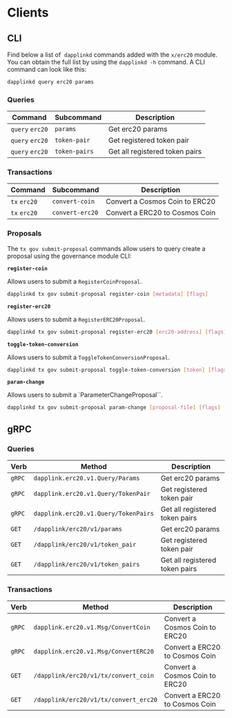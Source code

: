 <!--
order: 8
-->

# Clients

## CLI

Find below a list of  `dapplinkd` commands added with the  `x/erc20` module. You can obtain the full list by using the `dapplinkd -h` command. A CLI command can look like this:

```bash
dapplinkd query erc20 params
```

### Queries

| Command         | Subcommand    | Description                    |
| --------------- | ------------- | ------------------------------ |
| `query` `erc20` | `params`      | Get erc20 params               |
| `query` `erc20` | `token-pair`  | Get registered token pair      |
| `query` `erc20` | `token-pairs` | Get all registered token pairs |

### Transactions

| Command      | Subcommand      | Description                    |
| ------------ | --------------- | ------------------------------ |
| `tx` `erc20` | `convert-coin`  | Convert a Cosmos Coin to ERC20 |
| `tx` `erc20` | `convert-erc20` | Convert a ERC20 to Cosmos Coin |

### Proposals

The `tx gov submit-proposal` commands allow users to query create a proposal using the governance module CLI:

**`register-coin`**

Allows users to submit a `RegisterCoinProposal`.

```bash
dapplinkd tx gov submit-proposal register-coin [metadata] [flags]
```

**`register-erc20`**

Allows users to submit a `RegisterERC20Proposal`.

```bash
dapplinkd tx gov submit-proposal register-erc20 [erc20-address] [flags]
```

**`toggle-token-conversion`**

Allows users to submit a `ToggleTokenConversionProposal`.

```bash
dapplinkd tx gov submit-proposal toggle-token-conversion [token] [flags]
```

**`param-change`**

Allows users to submit a `ParameterChangeProposal``.

```bash
dapplinkd tx gov submit-proposal param-change [proposal-file] [flags]
```

## gRPC

### Queries

| Verb   | Method                            | Description                    |
| ------ |-----------------------------------| ------------------------------ |
| `gRPC` | `dapplink.erc20.v1.Query/Params`     | Get erc20 params               |
| `gRPC` | `dapplink.erc20.v1.Query/TokenPair`  | Get registered token pair      |
| `gRPC` | `dapplink.erc20.v1.Query/TokenPairs` | Get all registered token pairs |
| `GET`  | `/dapplink/erc20/v1/params`          | Get erc20 params               |
| `GET`  | `/dapplink/erc20/v1/token_pair`      | Get registered token pair      |
| `GET`  | `/dapplink/erc20/v1/token_pairs`     | Get all registered token pairs |

### Transactions

| Verb   | Method                             | Description                    |
| ------ |------------------------------------| ------------------------------ |
| `gRPC` | `dapplink.erc20.v1.Msg/ConvertCoin`   | Convert a Cosmos Coin to ERC20 |
| `gRPC` | `dapplink.erc20.v1.Msg/ConvertERC20`  | Convert a ERC20 to Cosmos Coin |
| `GET`  | `/dapplink/erc20/v1/tx/convert_coin`  | Convert a Cosmos Coin to ERC20 |
| `GET`  | `/dapplink/erc20/v1/tx/convert_erc20` | Convert a ERC20 to Cosmos Coin |
